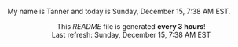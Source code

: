 My name is Tanner and today is Sunday, December 15, 7:38 AM EST.

<p align="center">This <i>README</i> file is generated <b>every 3 hours</b>!</br>Last refresh: Sunday, December 15, 7:38 AM EST<br /></p>
